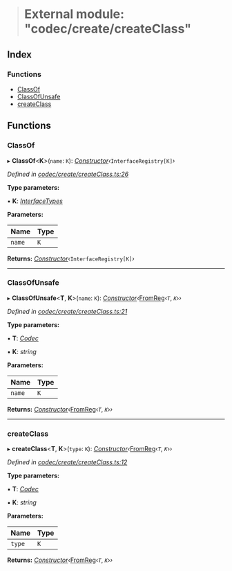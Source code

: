 > # External module: "codec/create/createClass"

## Index

### Functions

* [ClassOf](_codec_create_createclass_.md#classof)
* [ClassOfUnsafe](_codec_create_createclass_.md#classofunsafe)
* [createClass](_codec_create_createclass_.md#createclass)

## Functions

###  ClassOf

▸ **ClassOf**<**K**>(`name`: `K`): *[Constructor](../interfaces/_types_.constructor.md)‹*`InterfaceRegistry[K]`*›*

*Defined in [codec/create/createClass.ts:26](https://github.com/polkadot-js/api/blob/9ffb4b8/packages/types/src/codec/create/createClass.ts#L26)*

**Type parameters:**

▪ **K**: *[InterfaceTypes](_types_.md#interfacetypes)*

**Parameters:**

Name | Type |
------ | ------ |
`name` | `K` |

**Returns:** *[Constructor](../interfaces/_types_.constructor.md)‹*`InterfaceRegistry[K]`*›*

___

###  ClassOfUnsafe

▸ **ClassOfUnsafe**<**T**, **K**>(`name`: `K`): *[Constructor](../interfaces/_types_.constructor.md)‹*[FromReg](_codec_create_types_.md#fromreg)‹*`T`*, *`K`*›*›*

*Defined in [codec/create/createClass.ts:21](https://github.com/polkadot-js/api/blob/9ffb4b8/packages/types/src/codec/create/createClass.ts#L21)*

**Type parameters:**

▪ **T**: *[Codec](../interfaces/_types_.codec.md)*

▪ **K**: *string*

**Parameters:**

Name | Type |
------ | ------ |
`name` | `K` |

**Returns:** *[Constructor](../interfaces/_types_.constructor.md)‹*[FromReg](_codec_create_types_.md#fromreg)‹*`T`*, *`K`*›*›*

___

###  createClass

▸ **createClass**<**T**, **K**>(`type`: `K`): *[Constructor](../interfaces/_types_.constructor.md)‹*[FromReg](_codec_create_types_.md#fromreg)‹*`T`*, *`K`*›*›*

*Defined in [codec/create/createClass.ts:12](https://github.com/polkadot-js/api/blob/9ffb4b8/packages/types/src/codec/create/createClass.ts#L12)*

**Type parameters:**

▪ **T**: *[Codec](../interfaces/_types_.codec.md)*

▪ **K**: *string*

**Parameters:**

Name | Type |
------ | ------ |
`type` | `K` |

**Returns:** *[Constructor](../interfaces/_types_.constructor.md)‹*[FromReg](_codec_create_types_.md#fromreg)‹*`T`*, *`K`*›*›*